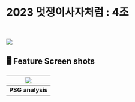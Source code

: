 # **2023 멋쟁이사자처럼 : 4조**

<br><br>
<img src="https://github.com/lim4373/4Team/issues/3#issue-2053606199">



## 🖥️ **Feature Screen shots**

|<img src="[https://github.com/lim4373/4Team/issues/1#issue-2053603422">|
|------|
|<div align="center">**PSG analysis**</div>|

